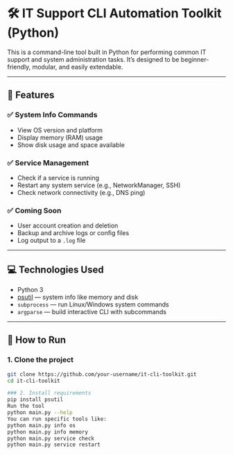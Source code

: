 # 🛠️ IT Support CLI Automation Toolkit (Python)

This is a command-line tool built in Python for performing common IT support and system administration tasks. It’s designed to be beginner-friendly, modular, and easily extendable.

---

## 📌 Features

### ✅ System Info Commands
- View OS version and platform
- Display memory (RAM) usage
- Show disk usage and space available

### ✅ Service Management
- Check if a service is running
- Restart any system service (e.g., NetworkManager, SSH)
- Check network connectivity (e.g., DNS ping)

### ✅ Coming Soon
- User account creation and deletion
- Backup and archive logs or config files
- Log output to a `.log` file

---

## 💻 Technologies Used

- Python 3
- [psutil](https://pypi.org/project/psutil/) — system info like memory and disk
- `subprocess` — run Linux/Windows system commands
- `argparse` — build interactive CLI with subcommands

---

## 🚀 How to Run

### 1. Clone the project
```bash
git clone https://github.com/your-username/it-cli-toolkit.git
cd it-cli-toolkit

### 2. Install requirements
pip install psutil
Run the tool
python main.py --help
You can run specific tools like:
python main.py info os
python main.py info memory
python main.py service check
python main.py service restart
